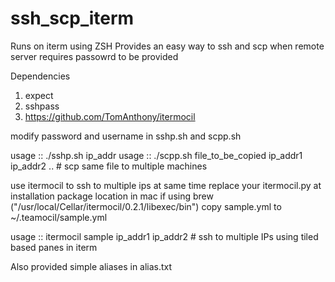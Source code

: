 # ssh_scp_iterm

Runs on iterm using ZSH
Provides an easy way to ssh and scp when remote server requires passowrd to be provided 

Dependencies

1. expect
2. sshpass
3. https://github.com/TomAnthony/itermocil

modify password and username in sshp.sh and scpp.sh

usage :: ./sshp.sh ip_addr
usage :: ./scpp.sh file_to_be_copied ip_addr1 ip_addr2 .. # scp same file to multiple machines

use itermocil to ssh to multiple ips at same time 
replace your itermocil.py at installation package location in mac if using brew ("/usr/local/Cellar/itermocil/0.2.1/libexec/bin")
copy sample.yml to ~/.teamocil/sample.yml

usage :: itermocil sample ip_addr1 ip_addr2 # ssh to multiple IPs using tiled based panes in iterm

Also provided simple aliases in alias.txt
